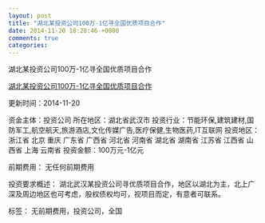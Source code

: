 ```yaml
---
layout: post
title: "湖北某投资公司100万-1亿寻全国优质项目合作"
date: 2014-11-20 18:28:46 +0800
comments: true
categories: 
---
```

湖北某投资公司100万-1亿寻全国优质项目合作

[湖北某投资公司100万-1亿寻全国优质项目合作](http://zijin.trjcn.com/detail_247086.html)

更新时间：2014-11-20

资金主体：投资公司
所在地区：湖北省武汉市
投资行业：节能环保,建筑建材,国防军工,航空航天,旅游酒店,文化传媒广告,医疗保健,生物医药,IT互联网
投资地区：浙江省 北京 重庆 广东省 广西省 河北省 河南省 湖北省 湖南省 江苏省 江西省 山西省 上海 云南省
投资金额：100万元-1亿元

前期费用：
无任何前期费用

投资要求概述：
湖北武汉某投资公司寻优质项目合作，地区以湖北为主，北上广深及周边地区也可考虑，股权债权均可，视项目而定，有意者可联系。

标签：
无前期费用，投资公司，全国

